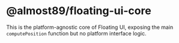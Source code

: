 # @almost89/floating-ui-core

This is the platform-agnostic core of Floating UI, exposing the main
`computePosition` function but no platform interface logic.
